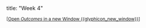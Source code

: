 <frontmatter>
title: "Week 4"
</frontmatter>

<small>[<a href="{{baseUrl}}/schedule/week4/outcomes.html" target="_blank">Open _Outcomes_ in a new Window {{glyphicon_new_window}}</a>]</small>

<panel header=":trophy: Outcomes" ctrl-lvl="1" expanded no-close>
  <include src="outcomes.md#main" />
</panel>


<panel header=":clipboard: Todo" ctrl-lvl="1" no-close>
  <include src="todo.md" />
</panel>

<panel header=":raising_hand: Tutorial 4" ctrl-lvl="1" no-close>
  <include src="tutorial.md" />
</panel>

<panel header=":loudspeaker: Lecture 4" ctrl-lvl="1" no-close>
  <include src="lecture.md" />
</panel>

